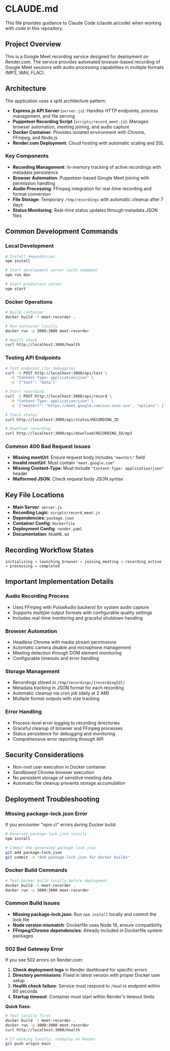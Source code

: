 # CLAUDE.md

This file provides guidance to Claude Code (claude.ai/code) when working with code in this repository.

## Project Overview

This is a Google Meet recording service designed for deployment on Render.com. The service provides automated browser-based recording of Google Meet sessions with audio processing capabilities in multiple formats (MP3, WAV, FLAC).

## Architecture

The application uses a split architecture pattern:

- **Express.js API Server** (`server.js`): Handles HTTP endpoints, process management, and file serving
- **Puppeteer Recording Script** (`scripts/record_meet.js`): Manages browser automation, meeting joining, and audio capture
- **Docker Container**: Provides isolated environment with Chrome, FFmpeg, and Node.js
- **Render.com Deployment**: Cloud hosting with automatic scaling and SSL

### Key Components

- **Recording Management**: In-memory tracking of active recordings with metadata persistence
- **Browser Automation**: Puppeteer-based Google Meet joining with permission handling
- **Audio Processing**: FFmpeg integration for real-time recording and format conversion
- **File Storage**: Temporary `/tmp/recordings` with automatic cleanup after 7 days
- **Status Monitoring**: Real-time status updates through metadata JSON files

## Common Development Commands

### Local Development
```bash
# Install dependencies
npm install

# Start development server (with nodemon)
npm run dev

# Start production server
npm start
```

### Docker Operations
```bash
# Build container
docker build -t meet-recorder .

# Run container locally
docker run -p 3000:3000 meet-recorder

# Health check
curl http://localhost:3000/health
```

### Testing API Endpoints
```bash
# Test endpoint (for debugging)
curl -X POST http://localhost:3000/api/test \
  -H "Content-Type: application/json" \
  -d '{"test": "data"}'

# Start recording
curl -X POST http://localhost:3000/api/record \
  -H "Content-Type: application/json" \
  -d '{"meetUrl": "https://meet.google.com/xxx-xxxx-xxx", "options": {"audioFormat": "mp3"}}'

# Check status
curl http://localhost:3000/api/status/RECORDING_ID

# Download recording
curl http://localhost:3000/api/download/RECORDING_ID/mp3
```

### Common 400 Bad Request Issues
- **Missing meetUrl**: Ensure request body includes `"meetUrl"` field
- **Invalid meetUrl**: Must contain `"meet.google.com"`
- **Missing Content-Type**: Must include `"Content-Type: application/json"` header
- **Malformed JSON**: Check request body JSON syntax

## Key File Locations

- **Main Server**: `server.js`
- **Recording Logic**: `scripts/record_meet.js`
- **Dependencies**: `package.json`
- **Container Config**: `Dockerfile`
- **Deployment Config**: `render.yaml`
- **Documentation**: `README.md`

## Recording Workflow States

```
initializing → launching_browser → joining_meeting → recording_active → processing → completed
```

## Important Implementation Details

### Audio Recording Process
- Uses FFmpeg with PulseAudio backend for system audio capture
- Supports multiple output formats with configurable quality settings
- Includes real-time monitoring and graceful shutdown handling

### Browser Automation
- Headless Chrome with media stream permissions
- Automatic camera disable and microphone management  
- Meeting detection through DOM element monitoring
- Configurable timeouts and error handling

### Storage Management
- Recordings stored in `/tmp/recordings/{recordingId}/`
- Metadata tracking in JSON format for each recording
- Automatic cleanup via cron job (daily at 2 AM)
- Multiple format outputs with size tracking

### Error Handling
- Process-level error logging to recording directories
- Graceful cleanup of browser and FFmpeg processes
- Status persistence for debugging and monitoring
- Comprehensive error reporting through API

## Security Considerations

- Non-root user execution in Docker container
- Sandboxed Chrome browser execution
- No persistent storage of sensitive meeting data
- Automatic file cleanup prevents storage accumulation

## Deployment Troubleshooting

### Missing package-lock.json Error
If you encounter "npm ci" errors during Docker build:

```bash
# Generate package-lock.json locally
npm install

# Commit the generated package-lock.json
git add package-lock.json
git commit -m "Add package-lock.json for Docker builds"
```

### Docker Build Commands
```bash
# Test Docker build locally before deployment
docker build -t meet-recorder .
docker run -p 3000:3000 meet-recorder
```

### Common Build Issues
- **Missing package-lock.json**: Run `npm install` locally and commit the lock file
- **Node version mismatch**: Dockerfile uses Node 18, ensure compatibility
- **FFmpeg/Chrome dependencies**: Already included in Dockerfile system packages

### 502 Bad Gateway Error
If you see 502 errors on Render.com:

1. **Check deployment logs** in Render dashboard for specific errors
2. **Directory permissions**: Fixed in latest version with proper Docker user setup
3. **Health check failure**: Service must respond to `/health` endpoint within 60 seconds
4. **Startup timeout**: Container must start within Render's timeout limits

**Quick fixes:**
```bash
# Test locally first
docker build -t meet-recorder .
docker run -p 3000:3000 meet-recorder
curl http://localhost:3000/health

# If working locally, redeploy on Render
git push origin main
```